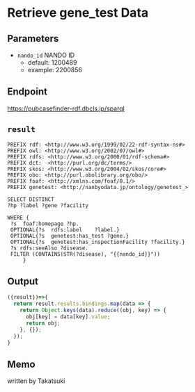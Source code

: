 # Retrieve gene_test Data

## Parameters

* `nando_id` NANDO ID
  * default: 1200489 
  * example: 2200856

## Endpoint

https://pubcasefinder-rdf.dbcls.jp/sparql

## `result` 
```sparql
PREFIX rdf: <http://www.w3.org/1999/02/22-rdf-syntax-ns#>
PREFIX owl: <http://www.w3.org/2002/07/owl#>
PREFIX rdfs: <http://www.w3.org/2000/01/rdf-schema#>
PREFIX dct:  <http://purl.org/dc/terms/>
PREFIX skos: <http://www.w3.org/2004/02/skos/core#>
PREFIX obo: <http://purl.obolibrary.org/obo/>
PREFIX foaf: <http://xmlns.com/foaf/0.1/>
PREFIX genetest: <http://nanbyodata.jp/ontology/genetest_>

SELECT DISTINCT
?hp ?label ?gene ?facility

WHERE {
 ?s  foaf:homepage ?hp.
 OPTIONAL{?s  rdfs:label    ?label.}
 OPTIONAL{?s  genetest:has_test ?gene.}
 OPTIONAL{?s  genetest:has_inspectionFacility ?facility.}
 ?s rdfs:seeAlso ?disease.
 FILTER (CONTAINS(STR(?disease), "{{nando_id}}"))
     }

```

## Output
```javascript
({result})=>{ 
  return result.results.bindings.map(data => {
    return Object.keys(data).reduce((obj, key) => {
      obj[key] = data[key].value;
      return obj;
    }, {});
  });
}
```
## Memo
written by Takatsuki
